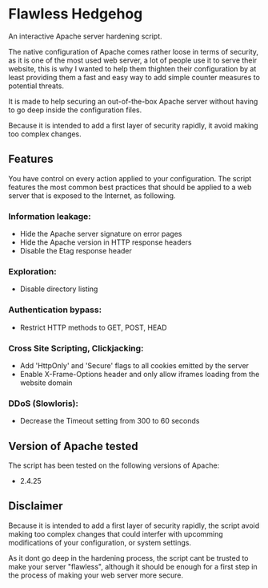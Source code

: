 # Flawless Hedgehog
An interactive Apache server hardening script.

The native configuration of Apache comes rather loose in terms of security, as it is one of the most used web server, a lot of people use it to serve their website, this is why I wanted to help them thighten their configuration by at least providing them a fast and easy way to add simple counter measures to potential threats.

It is made to help securing an out-of-the-box Apache server without having to go deep inside the configuration files.

Because it is intended to add a first layer of security rapidly, it avoid making too complex changes.

## Features
You have control on every action applied to your configuration.
The script features the most common best practices that should be applied to a web server that is exposed to the Internet, as following.

### Information leakage:
- Hide the Apache server signature on error pages
- Hide the Apache version in HTTP response headers
- Disable the Etag response header

### Exploration:
- Disable directory listing

### Authentication bypass:
- Restrict HTTP methods to GET, POST, HEAD

### Cross Site Scripting, Clickjacking:
- Add 'HttpOnly' and 'Secure' flags to all cookies emitted by the server
- Enable X-Frame-Options header and only allow iframes loading from the website domain

### DDoS (Slowloris):
- Decrease the Timeout setting from 300 to 60 seconds




## Version of Apache tested
The script has been tested on the following versions of Apache:
- 2.4.25

## Disclaimer
Because it is intended to add a first layer of security rapidly, the script avoid making too complex changes that could interfer with upcomming modifications of your configuration, or system settings.

As it dont go deep in the hardening process, the script cant be trusted to make your server "flawless", although it should be enough for a first step in the process of making your web server more secure.
